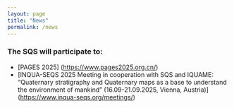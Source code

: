 ```yaml
---
layout: page
title: "News"
permalink: /news
---
```


### The SQS will participate to: ###

* [PAGES 2025] (https://www.pages2025.org.cn/)
* [INQUA-SEQS 2025 Meeting in cooperation with SQS and IQUAME: “Quaternary stratigraphy and Quaternary maps as a base to understand the environment of mankind” (16.09-21.09.2025, Vienna, Austria)] (https://www.inqua-seqs.org/meetings/)

